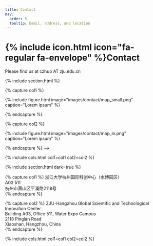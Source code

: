 ```yaml
---
title: Contact
nav:
  order: 5
  tooltip: Email, address, and location
---
```


# {% include icon.html icon="fa-regular fa-envelope" %}Contact

Please find us at czhuo AT zju.edu.cn

{% include section.html %}

{% capture col1 %}

{%
  include figure.html
  image="images/contact/map_small.png"
  caption="Lorem ipsum"
%}

{% endcapture %}

{% capture col2 %}

{%
  include figure.html
  image="images/contact/map_in.png"
  caption="Lorem ipsum"
%}

{% endcapture %} -->

{% include cols.html col1=col1 col2=col2 %}

{% include section.html dark=true %}

{% capture col1 %}
浙江大学杭州国际科创中心（水博园区）  
A03 511  
杭州市萧山区平澜路2118号  
{% endcapture %}

{% capture col2 %}
ZJU-Hangzhou Global Scientific and Technological Innovation Center  
Building A03, Office 511, Water Expo Campus  
2118 Pinglan Road  
Xiaoshan, Hangzhou, China  
{% endcapture %}

{% include cols.html col1=col1 col2=col2 %}
